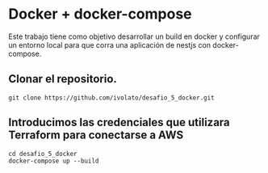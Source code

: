 # Docker + docker-compose
Este trabajo tiene como objetivo desarrollar un build en docker y configurar un entorno
local para que corra una aplicación de nestjs con docker-compose.


## Clonar el repositorio.
```
git clone https://github.com/ivolato/desafio_5_docker.git
```

## Introducimos las credenciales que utilizara Terraform para conectarse a AWS
```
cd desafio_5_docker
docker-compose up --build
```




